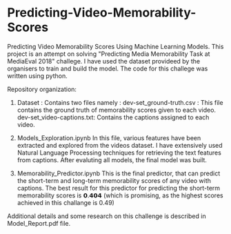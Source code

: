 # Predicting-Video-Memorability-Scores
Predicting Video Memorability Scores Using Machine Learning Models.
This project is an attempt on solving "Predicting Media Memorability Task at MediaEval 2018" challege. I have used the dataset provideed by the organisers to train and build the model. The code for this challege was written using python.

Repository organization:

  1. Dataset : Contains two files namely :
        dev-set_ground-truth.csv :  This file contains the ground truth of memorability scores given to each video.
        dev-set_video-captions.txt: Contains the captions assigned to each video.
        
  2. Models_Exploration.ipynb
        In this file, various features have been extracted and explored from the videos dataset. I have extensively used Natural Language Processing techniques for retrieving the text features from captions. After evaluting all models, the final model was built.
        
  3. Memorability_Predictor.ipynb
        This is the final predictor, that can predict the short-term and long-term memorability scores of any video with captions. The best result for this predictor for predicting the short-term memorability scores is 𝟬.𝟰𝟬𝟰 (which is promising, as the highest scores achieved in this challange is 0.49)
        
Additional details and some research on this challenge is described in Model_Report.pdf file.

        
    
